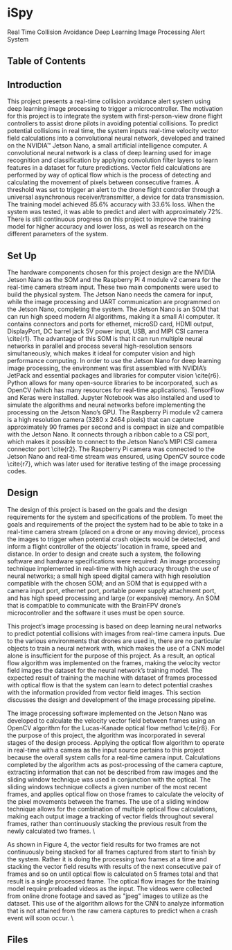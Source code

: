 # iSpy
Real Time Collision Avoidance Deep Learning Image Processing Alert System

## Table of Contents


## Introduction
This project presents a real-time collision avoidance alert system using deep learning image processing to trigger a microcontroller. The motivation for this project is to integrate the system with first-person-view drone flight controllers to assist drone pilots in avoiding potential collisions. To predict potential collisions in real time, the system inputs real-time velocity vector field calculations into a convolutional neural network, developed and trained on the NVIDIA™ Jetson Nano, a small artificial intelligence computer. A convolutional neural network is a class of deep learning used for image recognition and classification by applying convolution filter layers to learn features in a dataset for future predictions. Vector field calculations are performed by way of optical flow which is the process of detecting and calculating the movement of pixels between consecutive frames. A threshold was set to trigger an alert to the drone flight controller through a universal asynchronous receiver/transmitter, a device for data transmission. The training model achieved 85.6\% accuracy with 33.6\% loss. When the system was tested, it was able to predict and alert with approximately 72\%.
There is still continuous progress on this project to improve the training model for higher accuracy and lower loss, as well as research on the different parameters of the system.

## Set Up
The hardware components chosen for this project design are the NVIDIA Jetson Nano as the SOM and the Raspberry Pi 4 module v2 camera for the real-time camera stream input. These two main components were used to build the physical system. The Jetson Nano needs the camera for input, while the image processing and UART communication are programmed on the Jetson Nano, completing the system.
The Jetson Nano is an SOM that can run high speed modern AI algorithms, making it a small AI computer. It contains connectors and ports for ethernet, microSD card, HDMI output, DisplayPort, DC barrel jack 5V power input, USB, and MIPI CSI camera  \cite{r1}. The advantage of this SOM is that it can run multiple neural networks in parallel and process several high-resolution sensors simultaneously, which makes it ideal for computer vision and high performance computing. In order to use the Jetson Nano for deep learning image processing, the environment was first assembled with NVIDIA’s JetPack and essential packages and libraries for computer vision \cite{r6}. Python allows for many open-source libraries to be incorporated, such as OpenCV (which has many resources for real-time applications). TensorFlow and Keras were installed. Jupyter Notebook was also installed and used to simulate the algorithms and neural networks before implementing the processing on the Jetson Nano’s GPU. 
The Raspberry Pi module v2 camera is a high resolution camera (3280 x 2464 pixels) that can capture approximately 90 frames per second and is compact in size and compatible with the Jetson Nano. It connects through a ribbon cable to a CSI port, which makes it possible to connect to the Jetson Nano’s MIPI CSI camera connector port \cite{r2}. The Raspberry Pi camera was connected to the Jetson Nano and real-time stream was ensured, using OpenCV source code \cite{r7}, which was later used for iterative testing of the image processing codes.


## Design
The design of this project is based on the goals and the design requirements for the system and specifications of the problem. To meet the goals and requirements of the project the system had to be able to take in a real-time camera stream (placed on a drone or any moving device), process the images to trigger when potential crash objects would be detected, and inform a flight controller of the objects’ location in frame, speed and distance. In order to design and create such a system, the following software and hardware specifications were required: An image processing technique implemented in real-time with high accuracy through the use of neural networks; a small high speed digital camera with high resolution compatible with the chosen SOM; and an SOM that is equipped with a camera input port, ethernet port, portable power supply attachment port, and has high speed processing and large (or expansive) memory. An SOM that is compatible to communicate with the BrainFPV drone’s microcontroller and the software it uses must be open source.

This project’s image processing is based on deep learning neural networks to predict potential collisions with images from real-time camera inputs. Due to the various environments that drones are used in, there are no particular objects to train a neural network with, which makes the use of a CNN model alone is insufficient for the purpose of this project. As a result, an optical flow algorithm was implemented on the frames, making the velocity vector field images the dataset for the neural network’s training model. The expected result of training the machine with dataset of frames processed with optical flow is that the system can learn to detect potential crashes with the information provided from vector field images. This section discusses the design and development of the image processing pipeline.

The image processing software implemented on the Jetson Nano was developed to calculate the velocity vector field between frames using an OpenCV algorithm for the Lucas-Kanade optical flow method \cite{r8}. For the purpose of this project, the algorithm was incorporated in several stages of the design process. Applying the optical flow algorithm to operate in real-time with a camera as the input source pertains to this project because the overall system calls for a real-time camera input. Calculations completed by the algorithm acts as post-processing of the camera capture, extracting information that can not be described from raw images and the sliding window technique was used in conjunction with the optical. The sliding windows technique collects a given number of the most recent frames, and applies optical flow on those frames to calculate the velocity of the pixel movements between the frames. The use of a sliding window technique allows for the combination of multiple optical flow calculations, making each output image a tracking of vector fields throughout several frames, rather than continuously stacking the previous result from the newly calculated two frames. \
 	
As shown in Figure 4, the vector field results for two frames are not continuously being stacked for all frames captured from start to finish by the system. Rather it is doing the processing two frames at a time and stacking the vector field results with results of the next consecutive pair of frames and so on until optical flow is calculated on 5 frames total and that result is a single processed frame. The optical flow images for the training model require preloaded videos as the input. The videos were collected from online drone footage and saved as "jpeg" images to utilize as the dataset. This use of the algorithm allows for the CNN to analyze information that is not attained from the raw camera captures to predict when a crash event will soon occur. \


## Files

